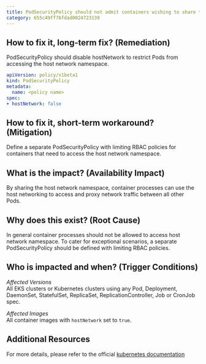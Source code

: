 ```yaml
---
title: PodSecurityPolicy should not admit containers wishing to share the host network namespace
category: 655c49ff76fdad0024723139
---
```


## How to fix it, long-term fix? (Remediation)

PodSecurityPolicy should disable hostNetwork to restrict Pods from accessing the host network namespace.

```yaml
apiVersion: policy/v1beta1
kind: PodSecurityPolicy
metadata:
  name: <policy name>
spec:
+ hostNetwork: false
```

## How to fix it, short-term workaround? (Mitigation)

Define a separate PodSecurityPolicy with limiting RBAC policies for containers that need to access the host network namespace.

## What is the impact? (Availability Impact)

By sharing the host network namespace, container processes can use the host networking to access and proxy network traffic between all other Pods.

## Why does this exist? (Root Cause)

In general container processes should not be allowed to access host network namespace. To cater for exceptional scenarios, a separate PodSecurityPolicy should be defined with limiting RBAC policies.

## Who is impacted and when? (Trigger Conditions)

_Affected Versions_  
All EKS clusters or Kubernetes clusters using any Pod, Deployment, DaemonSet, StatefulSet, ReplicaSet, ReplicationController, Job or CronJob spec.

_Affected Images_  
All container images with `hostNetwork` set to `true`.

## Additional Resources

For more details, please refer to the official [kubernetes documentation](https://kubernetes.io/docs/concepts/security/pod-security-policy/)